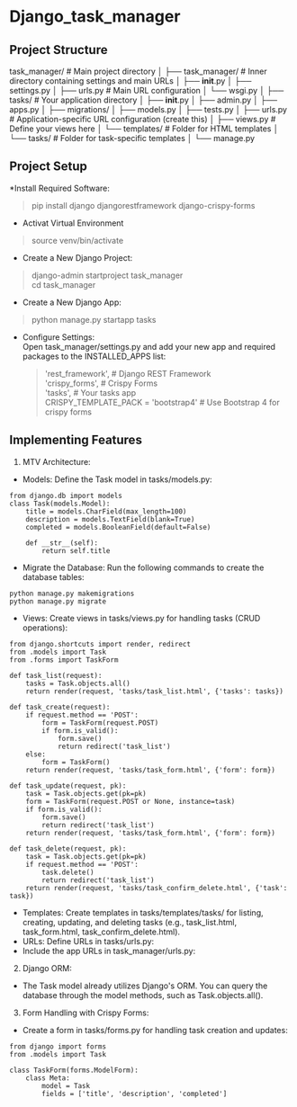 # Django_task_manager
## Project Structure
task_manager/          # Main project directory
│
├── task_manager/      # Inner directory containing settings and main URLs
│   ├── __init__.py
│   ├── settings.py
│   ├── urls.py        # Main URL configuration
│   └── wsgi.py
│
├── tasks/             # Your application directory
│   ├── __init__.py
│   ├── admin.py
│   ├── apps.py
│   ├── migrations/
│   ├── models.py
│   ├── tests.py
│   ├── urls.py        # Application-specific URL configuration (create this)
│   ├── views.py       # Define your views here
│   └── templates/     # Folder for HTML templates
│       └── tasks/     # Folder for task-specific templates
│
└── manage.py



## Project Setup
*Install Required Software:  
> pip install django djangorestframework django-crispy-forms
* Activat Virtual Environment  
> source venv/bin/activate  
* Create a New Django Project:  
> django-admin startproject task_manager  
> cd task_manager
* Create a New Django App:  
> python manage.py startapp tasks
* Configure Settings:  
  Open task_manager/settings.py and add your new app and required packages to the INSTALLED_APPS list:  
    > 'rest_framework',  # Django REST Framework  
    > 'crispy_forms',    # Crispy Forms  
    > 'tasks',           # Your tasks app  
  > CRISPY_TEMPLATE_PACK = 'bootstrap4'  # Use Bootstrap 4 for crispy forms
## Implementing Features  
1. MTV Architecture:
* Models: Define the Task model in tasks/models.py:
```
from django.db import models
class Task(models.Model):
    title = models.CharField(max_length=100)
    description = models.TextField(blank=True)
    completed = models.BooleanField(default=False)

    def __str__(self):
        return self.title

```
* Migrate the Database: Run the following commands to create the database tables:
```
python manage.py makemigrations
python manage.py migrate
```
* Views: Create views in tasks/views.py for handling tasks (CRUD operations):
```
from django.shortcuts import render, redirect
from .models import Task
from .forms import TaskForm

def task_list(request):
    tasks = Task.objects.all()
    return render(request, 'tasks/task_list.html', {'tasks': tasks})

def task_create(request):
    if request.method == 'POST':
        form = TaskForm(request.POST)
        if form.is_valid():
            form.save()
            return redirect('task_list')
    else:
        form = TaskForm()
    return render(request, 'tasks/task_form.html', {'form': form})

def task_update(request, pk):
    task = Task.objects.get(pk=pk)
    form = TaskForm(request.POST or None, instance=task)
    if form.is_valid():
        form.save()
        return redirect('task_list')
    return render(request, 'tasks/task_form.html', {'form': form})

def task_delete(request, pk):
    task = Task.objects.get(pk=pk)
    if request.method == 'POST':
        task.delete()
        return redirect('task_list')
    return render(request, 'tasks/task_confirm_delete.html', {'task': task})
```

* Templates: Create templates in tasks/templates/tasks/ for listing, creating, updating, and deleting tasks (e.g., task_list.html, task_form.html, task_confirm_delete.html).
* URLs: Define URLs in tasks/urls.py:
* Include the app URLs in task_manager/urls.py:   
2. Django ORM:
  * The Task model already utilizes Django's ORM. You can query the database through the model methods, such as Task.objects.all().
3. Form Handling with Crispy Forms:
* Create a form in tasks/forms.py for handling task creation and updates:
```
from django import forms
from .models import Task

class TaskForm(forms.ModelForm):
    class Meta:
        model = Task
        fields = ['title', 'description', 'completed']
```




